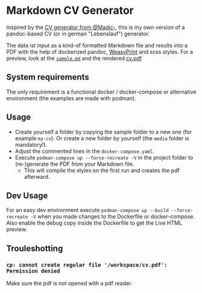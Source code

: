 # Markdown CV Generator

Inspired by the [CV generator from @Madic-](https://github.com/Madic-/Lebenslauf),
this is my own version of a pandoc-based CV (or in german "Lebenslauf") generator.

The data ist input as a kind-of formatted Markdown file and results into a PDF with the help of dockerized pandoc,
[WeasyPrint](https://github.com/Kozea/WeasyPrint) and scss styles.
For a preview, look at the [`sample.md`](sample/sample.md) and the rendered [cv.pdf](sample/cv.pdf)

## System requirements

The only requirement is a functional docker / docker-compose or alternative environment (the examples are made with podman).

## Usage

* Create yourself a folder by copying the sample folder to a new one (for example `my-cv`). Or create a new folder by yourself (the `media` folder is
  mandatory!).
* Adjust the commented lines in the `docker-compose.yaml`.
* Execute `podman-compose up --force-recreate -V` in the project folder to (re-)generate the PDF from your Markdown file.
  * This will compile the styles on the first run and creates the pdf afterward.

## Dev Usage

For an easy dev environment execute `podman-compose up --build --force-recreate -V` when you made changes to the Dockerfile or docker-compose.
Also enable the debug copy inside the Dockerfile to get the Live HTML preview.

## Trouleshotting

### `cp: cannot create regular file '/workspace/cv.pdf': Permission denied`

Make sure the pdf is not opened with a pdf reader.
